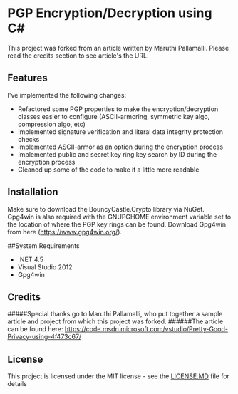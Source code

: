 # PGP Encryption/Decryption using C#

This project was forked from an article written by Maruthi Pallamalli. Please read the credits section to see article's the URL.

## Features
I've implemented the following changes:
* Refactored some PGP properties to make the encryption/decryption classes easier to configure (ASCII-armoring, symmetric key algo, compression algo, etc)
* Implemented signature verification and literal data integrity protection checks
* Implemented ASCII-armor as an option during the encryption process
* Implemented public and secret key ring key search by ID during the encryption process
* Cleaned up some of the code to make it a little more readable

## Installation

Make sure to download the BouncyCastle.Crypto library via NuGet. Gpg4win is also required with the GNUPGHOME environment variable set to the location of where the PGP key rings can be found. Download Gpg4win from here (https://www.gpg4win.org/).

##System Requirements

* .NET 4.5
* Visual Studio 2012
* Gpg4win

## Credits

#####Special thanks go to Maruthi Pallamalli, who put together a sample article and project from which this project was forked.
######The article can be found here: https://code.msdn.microsoft.com/vstudio/Pretty-Good-Privacy-using-4f473c67/

## License

This project is licensed under the MIT license - see the [LICENSE.MD](./LICENSE) file for details